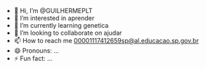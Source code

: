 - 👋 Hi, I’m @GUILHERMEPLT
- 👀 I’m interested in aprender
- 🌱 I’m currently learning genetica
- 💞️ I’m looking to collaborate on ajudar 
- 📫 How to reach me 00001117412659sp@al.educacao.sp.gov.br
- 😄 Pronouns: ...
- ⚡ Fun fact: ...

<!---
GUILHERMEPLT/GUILHERMEPLT is a ✨ special ✨ repository because its `README.md` (this file) appears on your GitHub profile.
You can click the Preview link to take a look at your changes.
--->
